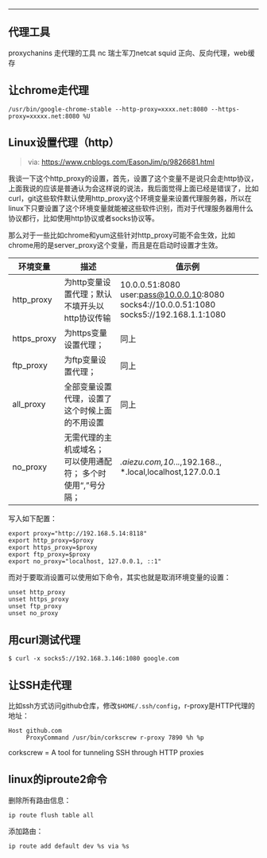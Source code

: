 ---



## 代理工具

proxychanins 走代理的工具
nc 瑞士军刀netcat
squid 正向、反向代理，web缓存



## 让chrome走代理

```
/usr/bin/google-chrome-stable --http-proxy=xxxx.net:8080 --https-proxy=xxxxx.net:8080 %U
```

## Linux设置代理（http）

> via: <https://www.cnblogs.com/EasonJim/p/9826681.html>

我谈一下这个http_proxy的设置，首先，设置了这个变量不是说只会走http协议，上面我说的应该是普通认为会这样说的说法，我后面觉得上面已经是错误了，比如curl，git这些软件默认使用http_proxy这个环境变量来设置代理服务器，所以在linux下只要设置了这个环境变量就能被这些软件识别，而对于代理服务器用什么协议都行，比如使用http协议或者socks协议等。

那么对于一些比如chrome和yum这些针对http_proxy可能不会生效，比如chrome用的是server_proxy这个变量，而且是在启动时设置才生效。

| 环境变量    | 描述                                                         | 值示例                                                       |
| ----------- | ------------------------------------------------------------ | ------------------------------------------------------------ |
| http_proxy  | 为http变量设置代理；默认不填开头以http协议传输               | 10.0.0.51:8080 user:pass@10.0.0.10:8080 socks4://10.0.0.51:1080 socks5://192.168.1.1:1080 |
| https_proxy | 为https变量设置代理；                                        | 同上                                                         |
| ftp_proxy   | 为ftp变量设置代理；                                          | 同上                                                         |
| all_proxy   | 全部变量设置代理，设置了这个时候上面的不用设置               | 同上                                                         |
| no_proxy    | 无需代理的主机或域名； 可以使用通配符； 多个时使用“,”号分隔； | *.aiezu.com,10.*.*.*,192.168.*.*, *.local,localhost,127.0.0.1 |

写入如下配置：

```
export proxy="http://192.168.5.14:8118"
export http_proxy=$proxy
export https_proxy=$proxy
export ftp_proxy=$proxy
export no_proxy="localhost, 127.0.0.1, ::1"
```

而对于要取消设置可以使用如下命令，其实也就是取消环境变量的设置：

```
unset http_proxy
unset https_proxy
unset ftp_proxy
unset no_proxy
```

## 用curl测试代理

```
$ curl -x socks5://192.168.3.146:1080 google.com
```

## 让SSH走代理

比如ssh方式访问github仓库，修改`$HOME/.ssh/config`，r-proxy是HTTP代理的地址：

```
Host github.com
     ProxyCommand /usr/bin/corkscrew r-proxy 7890 %h %p
```

corkscrew = A tool for tunneling SSH through HTTP proxies



## linux的iproute2命令

删除所有路由信息：

```
ip route flush table all
```

添加路由：

```
ip route add default dev %s via %s
```

